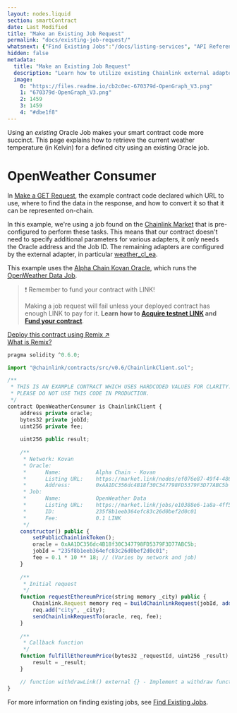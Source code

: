 ```yaml
---
layout: nodes.liquid
section: smartContract
date: Last Modified
title: "Make an Existing Job Request"
permalink: "docs/existing-job-request/"
whatsnext: {"Find Existing Jobs":"/docs/listing-services", "API Reference":"/docs/chainlink-framework", "Contract Addresses":"/docs/decentralized-oracles-ethereum-mainnet"}
hidden: false
metadata: 
  title: "Make an Existing Job Request"
  description: "Learn how to utilize existing Chainlink external adapters to make calls to APIs from smart contracts."
  image: 
    0: "https://files.readme.io/cb2c0ec-670379d-OpenGraph_V3.png"
    1: "670379d-OpenGraph_V3.png"
    2: 1459
    3: 1459
    4: "#dbe1f8"
---
```

Using an *existing* Oracle Job makes your smart contract code more succinct. This page explains how to retrieve the current weather temperature (in Kelvin) for a defined city using an existing Oracle job.

# OpenWeather Consumer

In [Make a GET Request](../make-a-http-get-request), the example contract code declared which URL to use, where to find the data in the response, and how to convert it so that it can be represented on-chain.

In this example, we're using a job found on the <a href="https://market.link/" target="_blank">Chainlink Market</a> that is pre-configured to perform these tasks. This means that our contract doesn't need to specify additional parameters for various adapters, it only needs the Oracle address and the Job ID. The remaining adapters are configured by the external adapter, in particular <a href="https://market.link/adapters/5ff8f621-102d-491d-b1c8-bbbe294e4620" target="_blank">weather_cl_ea</a>.

This example uses the <a href="https://market.link/nodes/ef076e87-49f4-486b-9878-c4806781c7a0?start=1614168653&end=1614773453" target="_blank">Alpha Chain Kovan Oracle</a>, which runs the <a href="https://market.link/jobs/e10388e6-1a8a-4ff5-bad6-dd930049a65f?network=42" target="_blank">OpenWeather Data Job</a>.

>❗️ Remember to fund your contract with LINK!
>
> Making a job request will fail unless your deployed contract has enough LINK to pay for it. **Learn how to [Acquire testnet LINK](../acquire-link) and [Fund your contract](../fund-your-contract)**.

<div class="row cl-button-container">
  <div class="col-xs-12 col-md-12">
    <a href="https://remix.ethereum.org/#version=soljson-v0.6.7+commit.b8d736ae.js&optimize=false&evmVersion=null&gist=e5f752fa134b49ef481da74ec1a453a6" target="_blank" class="cl-button--ghost solidity-tracked">Deploy this contract using Remix ↗</a>
  </div>
  <div class="col-xs-12 col-md-12">
    <a href="../deploy-your-first-contract" title="">What is Remix?</a>
  </div>
</div>

```javascript
pragma solidity ^0.6.0;

import "@chainlink/contracts/src/v0.6/ChainlinkClient.sol";

/**
 * THIS IS AN EXAMPLE CONTRACT WHICH USES HARDCODED VALUES FOR CLARITY.
 * PLEASE DO NOT USE THIS CODE IN PRODUCTION.
 */
contract OpenWeatherConsumer is ChainlinkClient {
    address private oracle;
    bytes32 private jobId;
    uint256 private fee;
    
    uint256 public result;
    
    /**
     * Network: Kovan
     * Oracle: 
     *      Name:           Alpha Chain - Kovan
     *      Listing URL:    https://market.link/nodes/ef076e87-49f4-486b-9878-c4806781c7a0?start=1614168653&end=1614773453
     *      Address:        0xAA1DC356dc4B18f30C347798FD5379F3D77ABC5b
     * Job: 
     *      Name:           OpenWeather Data
     *      Listing URL:    https://market.link/jobs/e10388e6-1a8a-4ff5-bad6-dd930049a65f
     *      ID:             235f8b1eeb364efc83c26d0bef2d0c01
     *      Fee:            0.1 LINK
     */
    constructor() public {
        setPublicChainlinkToken();
        oracle = 0xAA1DC356dc4B18f30C347798FD5379F3D77ABC5b;
        jobId = "235f8b1eeb364efc83c26d0bef2d0c01";
        fee = 0.1 * 10 ** 18; // (Varies by network and job)
    }
    
    /**
     * Initial request
     */
    function requestEthereumPrice(string memory _city) public {
        Chainlink.Request memory req = buildChainlinkRequest(jobId, address(this), this.fulfillEthereumPrice.selector);
        req.add("city", _city);
        sendChainlinkRequestTo(oracle, req, fee);
    }
    
    /**
     * Callback function
     */
    function fulfillEthereumPrice(bytes32 _requestId, uint256 _result) public recordChainlinkFulfillment(_requestId) {
        result = _result;
    }

    // function withdrawLink() external {} - Implement a withdraw function to avoid locking your LINK in the contract
}
```

For more information on finding existing jobs, see [Find Existing Jobs](../listing-services).